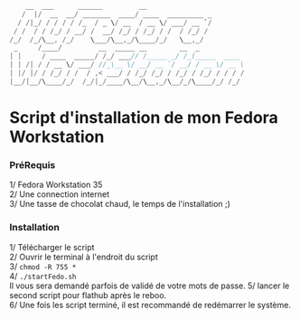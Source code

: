 ```rust
    __  ___      ______         __                        
   /  |/  __  __/ _______  ____/ ____  _________ _        
  / /|_/ / / / / /_  / _ \/ __  / __ \/ ___/ __ `/        
 / /  / / /_/ / __/ /  __/ /_/ / /_/ / /  / /_/ /         
/_/  /_/\__, /_/    \___/\__,_/\____/_/   \__,_/          
 _     /____/         __  _____ __        __  _           
| |     / ____  _____/ /_/ ___// /_____ _/ /_(_____  ____
| | /| / / __ \/ ___/ //_\__ \/ __/ __ `/ __/ / __ \/ __ \
| |/ |/ / /_/ / /  / ,< ___/ / /_/ /_/ / /_/ / /_/ / / / /
|__/|__/\____/_/  /_/|_/____/\__/\__,_/\__/_/\____/_/ /_/
```

# Script d'installation de mon Fedora Workstation

### PréRequis
1/ Fedora Workstation 35  
2/ Une connection internet     
3/ Une tasse de chocolat chaud, le temps de l'installation ;)    

### Installation
1/ Télécharger le script    
2/ Ouvrir le terminal à l'endroit du script     
3/ ```chmod -R 755 *```    
4/ ```./startFedo.sh```     
     Il vous sera demandé parfois de validé de votre mots de passe.
5/ lancer le second script pour flathub après le reboo.   
6/ Une fois les script terminé, il est recommandé de redémarrer le système.     

